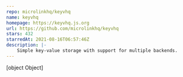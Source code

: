 ```yaml
---
repo: microlinkhq/keyvhq
name: keyvhq
homepage: https://keyvhq.js.org
url: https://github.com/microlinkhq/keyvhq
stars: 432
starredAt: 2021-08-16T06:57:46Z
description: |-
    Simple key-value storage with support for multiple backends.
---
```


[object Object]
